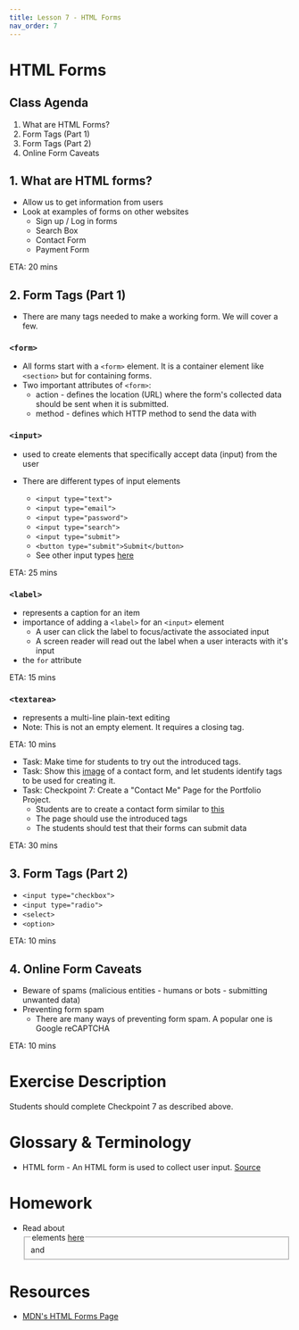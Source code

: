 ```yaml
---
title: Lesson 7 - HTML Forms
nav_order: 7
---
```


# HTML Forms

## Class Agenda

1. What are HTML Forms?
2. Form Tags (Part 1)
3. Form Tags (Part 2)
4. Online Form Caveats

## 1. What are HTML forms?

- Allow us to get information from users
- Look at examples of forms on other websites
  - Sign up / Log in forms
  - Search Box
  - Contact Form
  - Payment Form

ETA: 20 mins

## 2. Form Tags (Part 1)

- There are many tags needed to make a working form. We will cover a few.

### `<form>`

- All forms start with a `<form>` element. It is a container element like `<section>` but for containing forms.
- Two important attributes of `<form>`:
  - action - defines the location (URL) where the form's collected data should be sent when it is submitted.
  - method - defines which HTTP method to send the data with

### `<input>`

- used to create elements that specifically accept data (input) from the user
- There are different types of input elements

  - `<input type="text">`
  - `<input type="email">`
  - `<input type="password">`
  - `<input type="search">`
  - `<input type="submit">`
  - `<button type="submit">Submit</button>`
  - See other input types [here](https://developer.mozilla.org/en-US/docs/Web/HTML/Element/input#input_types)

ETA: 25 mins

### `<label>`

- represents a caption for an item
- importance of adding a `<label>` for an `<input>` element
  - A user can click the label to focus/activate the associated input
  - A screen reader will read out the label when a user interacts with it's input
- the `for` attribute

ETA: 15 mins

### `<textarea>`

- represents a multi-line plain-text editing
- Note: This is not an empty element. It requires a closing tag.

ETA: 10 mins

- Task: Make time for students to try out the introduced tags.
- Task: Show this [image](./form-quiz.png) of a contact form, and let students identify tags to be used for creating it.
- Task: Checkpoint 7: Create a "Contact Me" Page for the Portfolio Project.
  - Students are to create a contact form similar to [this](./form-sketch.png)
  - The page should use the introduced tags
  - The students should test that their forms can submit data

ETA: 30 mins

## 3. Form Tags (Part 2)

- `<input type="checkbox">`
- `<input type="radio">`
- `<select>`
- `<option>`

ETA: 10 mins

## 4. Online Form Caveats

- Beware of spams (malicious entities - humans or bots - submitting unwanted data)
- Preventing form spam
  - There are many ways of preventing form spam. A popular one is Google reCAPTCHA

ETA: 10 mins

# Exercise Description

Students should complete Checkpoint 7 as described above.

# Glossary & Terminology

- HTML form - An HTML form is used to collect user input. [Source](https://www.w3schools.com/html/html_forms.asp)

# Homework

- Read about <fieldset> and <legend> elements [here](https://developer.mozilla.org/en-US/docs/Learn/Forms/How_to_structure_a_web_form)

# Resources

- [MDN's HTML Forms Page](https://developer.mozilla.org/en-US/docs/Learn/Forms)
